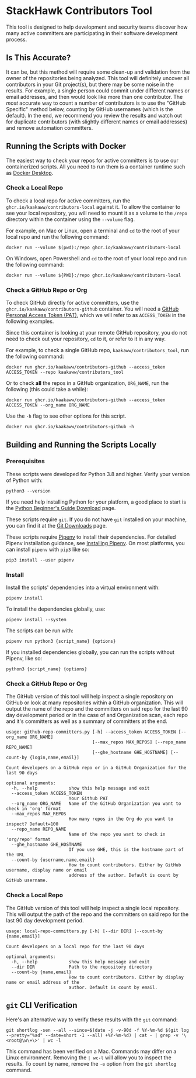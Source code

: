 # StackHawk Contributors Tool
This tool is designed to help development and security teams discover how many active committers are participating
in their software development process.

## Is This Accurate?
It can be, but this method will require some clean-up and validation from the owner of the repositories being analyzed. This tool will definitely uncover all contributors in your Git project(s), but there may be some noise in the results. For example, a single person could commit under different names or email addresses, and then would look like more than one contributor. The _most_ accurate way to count a number of contributors is to use the "GitHub Specific" method below, counting by GitHub usernames (which is the default). In the end, we recommend you review the results and watch out for duplicate contributors (with slightly different names or email addresses) and remove automation committers. 

## Running the Scripts with Docker

The easiest way to check your repos for active committers is to use our containerized scripts. All you need to run them is a container runtime such as [Docker Desktop](https://www.docker.com/products/docker-desktop/).

### Check a Local Repo

To check a local repo for active committers, run the `ghcr.io/kaakaww/contributors-local` against it. To allow the container to see your local repository, you will need to mount it as a volume to the `/repo` directory within the container using the `--volume` flag.

For example, on Mac or Linux, open a terminal and `cd` to the root of your local repo and run the following command:

```shell
docker run --volume $(pwd):/repo ghcr.io/kaakaww/contributors-local
```

On Windows, open Powershell and `cd` to the root of your local repo and run the following command:

```shell
docker run --volume ${PWD}:/repo ghcr.io/kaakaww/contributors-local
```

### Check a GitHub Repo or Org

To check GitHub directly for active committers, use the `ghcr.io/kaakaww/contributors-github` container. You will need a [GitHub Personal Access Token (PAT)](https://docs.github.com/en/authentication/keeping-your-account-and-data-secure/creating-a-personal-access-token), which we will refer to as `ACCESS_TOKEN` in the following examples.

Since this container is looking at your remote GitHub repository, you do not need to check out your repository, `cd` to it, or refer to it in any way.

For example, to check a single GitHub repo, `kaakaww/contributors_tool`, run the following command:

```shell
docker run ghcr.io/kaakaww/contributors-github --access_token ACCESS_TOKEN --repo kaakaww/contributors_tool
```

Or to check **all** the repos in a GitHub organization, `ORG_NAME`, run the following (this could take a while):

```shell
docker run ghcr.io/kaakaww/contributors-github --access_token ACCESS_TOKEN --org_name ORG_NAME
```

Use the `-h` flag to see other options for this script.

```shell
docker run ghcr.io/kaakaww/contributors-github -h
```

## Building and Running the Scripts Locally

### Prerequisites
These scripts were developed for Python 3.8 and higher. Verify your version of Python with:
```shell
python3 --version
```

If you need help installing Python for your platform, a good place to start is the [Python Beginner's Guide Download](https://wiki.python.org/moin/BeginnersGuide/Download) page.

These scripts require `git`. If you do not have `git` installed on your machine, you can find it at the [Git Downloads](https://git-scm.com/downloads) page.

These scripts require [Pipenv](https://pipenv.pypa.io/en/latest/) to install their dependencies. For detailed Pipenv installation guidance, see [Installing Pipenv](https://pipenv.pypa.io/en/latest/install/#installing-pipenv). On most platforms, you can install `pipenv` with `pip3` like so:
```shell
pip3 install --user pipenv
```

### Install

Install the scripts' dependencies into a virtual environment with:
```shell
pipenv install
```

To install the dependencies globally, use:
```shell
pipenv install --system
```

The scripts can be run with:
```shell
pipenv run python3 {script_name} {options}
```

If you installed dependencies globally, you can run the scripts without Pipenv, like so:
```shell
python3 {script_name} {options}
```

### Check a GitHub Repo or Org
The GitHub version of this tool will help inspect a single repository on GitHub or look at many repositories within
a GitHub organization. This will output the name of the repo and the committers on said repo for the last 90 day 
development period or in the case of and Organization scan, each repo and it's committers as well as a summary of 
committers at the end.

```console
usage: github-repo-committers.py [-h] --access_token ACCESS_TOKEN [--org_name ORG_NAME]
                                 [--max_repos MAX_REPOS] [--repo_name REPO_NAME]
                                 [--ghe_hostname GHE_HOSTNAME] [--count-by {login,name,email}]

Count developers on a GitHub repo or in a GitHub Organization for the last 90 days

optional arguments:
  -h, --help            show this help message and exit
  --access_token ACCESS_TOKEN
                        Your Github PAT
  --org_name ORG_NAME   Name of the GitHub Organization you want to check in 'org' format
  --max_repos MAX_REPOS
                        How many repos in the Org do you want to inspect? Default=100
  --repo_name REPO_NAME
                        Name of the repo you want to check in 'org/repo' format
  --ghe_hostname GHE_HOSTNAME
                        If you use GHE, this is the hostname part of the URL
  --count-by {username,name,email}
                        How to count contributors. Either by GitHub username, display name or email
                        address of the author. Default is count by GitHub username.
```

### Check a Local Repo
The GitHub version of this tool will help inspect a single local repository. 
This will output the path of the repo and the committers on said repo for the last 90 day 
development period.

```console
usage: local-repo-committers.py [-h] [--dir DIR] [--count-by {name,email}]

Count developers on a local repo for the last 90 days

optional arguments:
  -h, --help            show this help message and exit
  --dir DIR             Path to the repository directory
  --count-by {name,email}
                        How to count contributors. Either by display name or email address of the
                        author. Default is count by email.
```

## `git` CLI Verification
Here's an alternative way to verify these results with the `git` command:

```
git shortlog -sen --all --since=$(date -j -v-90d -f %Y-%m-%d $(git log --pretty="%ad" --date=short -1 --all) +%Y-%m-%d) | cat - | grep -v '\<root@\w\+\>' | wc -l
```
This command has been verified on a Mac. Commands may differ on a Linux environment. Removing the `| wc-l` will allow you to inspect the results. To count by name, remove the `-e` option from the `git shortlog` command.
